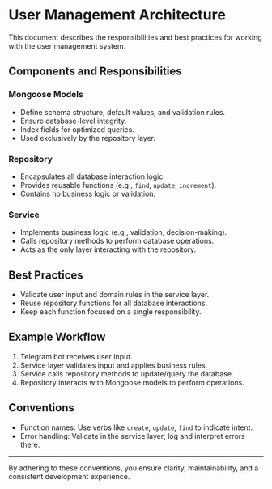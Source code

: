 # User Management Architecture

This document describes the responsibilities and best practices for working with the user management system.

## Components and Responsibilities

### Mongoose Models
- Define schema structure, default values, and validation rules.
- Ensure database-level integrity.
- Index fields for optimized queries.
- Used exclusively by the repository layer.

### Repository
- Encapsulates all database interaction logic.
- Provides reusable functions (e.g., `find`, `update`, `increment`).
- Contains no business logic or validation.

### Service
- Implements business logic (e.g., validation, decision-making).
- Calls repository methods to perform database operations.
- Acts as the only layer interacting with the repository.

## Best Practices
- Validate user input and domain rules in the service layer.
- Reuse repository functions for all database interactions.
- Keep each function focused on a single responsibility.

## Example Workflow
1. Telegram bot receives user input.
2. Service layer validates input and applies business rules.
3. Service calls repository methods to update/query the database.
4. Repository interacts with Mongoose models to perform operations.

## Conventions
- Function names: Use verbs like `create`, `update`, `find` to indicate intent.
- Error handling: Validate in the service layer; log and interpret errors there.

---

By adhering to these conventions, you ensure clarity, maintainability, and a consistent development experience.
